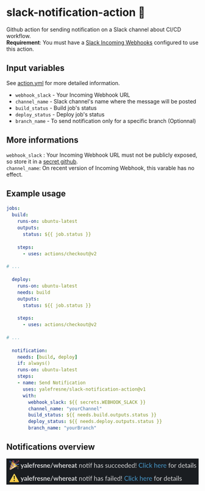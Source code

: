 # slack-notification-action 💬 
Github action for sending notification on a Slack channel about CI/CD workflow.  
**Requirement**:
You must have a [Slack Incoming Webhooks](https://api.slack.com/messaging/webhooks) configured to use this action.

## Input variables

See [action.yml](./action.yml) for more detailed information.

* `webhook_slack` - Your Incoming Webhook URL
* `channel_name` - Slack channel's name where the message will be posted
* `build_status` - Build job's status
* `deploy_status` - Deploy job's status
* `branch_name` - To send notification only for a specific branch (Optionnal)

## More informations
`webhook_slack` : Your Incoming Webhook URL must not be publicly exposed, so store it in a [secret github](https://docs.github.com/en/actions/reference/encrypted-secrets).  
`channel_name`: On recent version of Incoming Webhook, this varable has no effect.

## Example usage

```yaml
jobs:
  build:
    runs-on: ubuntu-latest
    outputs:
      status: ${{ job.status }}

    steps:
      - uses: actions/checkout@v2

# ...

  deploy:
    runs-on: ubuntu-latest
    needs: build
    outputs:
      status: ${{ job.status }}

    steps:
      - uses: actions/checkout@v2

# ...

  notification:
    needs: [build, deploy]
    if: always()
    runs-on: ubuntu-latest
    steps:
    - name: Send Notification
      uses: yalefresne/slack-notification-action@v1
      with:
        webhook_slack: ${{ secrets.WEBHOOK_SLACK }}
        channel_name: "yourChannel"
        build_status: ${{ needs.build.outputs.status }}
        deploy_status: ${{ needs.deploy.outputs.status }}
        branch_name: "yourBranch"
```

## Notifications overview
![notification](./images/notifications.png)
